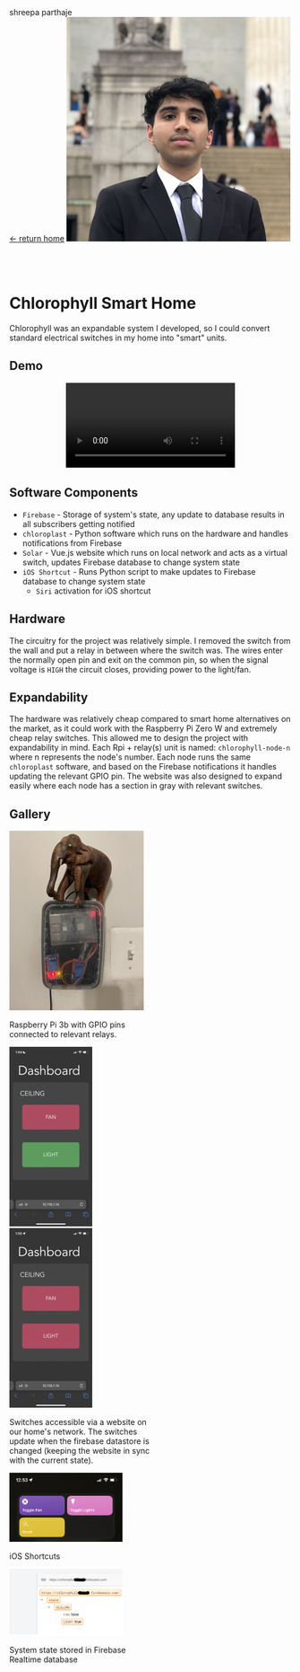 <link rel="stylesheet" href="../../styles/md.css">
<div id="title">shreepa parthaje</div>
<a id="return" href="../../index.html">&#8592; return home</a>
<img id="profile" src="../../img/landing/profile.png"/>
<br/><br/><br/><br/>

# Chlorophyll Smart Home
Chlorophyll was an expandable system I developed, so I could convert standard electrical switches in my home into "smart" units.

## Demo

<video controls="" style="width: 60%; margin-left: 20%;">
    <source src="../../img/g/chlorophyll/demo.m4v" type="video/mp4">
</video>

## Software Components
- `Firebase` - Storage of system's state, any update to database results in all subscribers getting notified
- `chloroplast` - Python software which runs on the hardware and handles notifications from Firebase
- `Solar` - Vue.js website which runs on local network and acts as a virtual switch, updates Firebase database to change system state
- `iOS Shortcut` - Runs Python script to make updates to Firebase database to change system state
  - `Siri` activation for iOS shortcut

## Hardware
The circuitry for the project was relatively simple. I removed the switch from the wall and put a relay in between where the switch was. The wires enter the normally open pin and exit on the common pin, so when the signal voltage is `HIGH` the circuit closes, providing power to the light/fan.

## Expandability
The hardware was relatively cheap compared to smart home alternatives on the market, as it could work with the Raspberry Pi Zero W and extremely cheap relay switches. This allowed me to design the project with expandability in mind. Each Rpi + relay(s) unit is named: `chlorophyll-node-n` where n represents the node's number. Each node runs the same `chloroplast` software, and based on the Firebase notifications it handles updating the relevant GPIO pin. The website was also designed to expand easily where each node has a section in gray with relevant switches. 

## Gallery

<div class="container">
<div style="width: 50%">

![](../../img/g/chlorophyll/hardware.jpeg)

Raspberry Pi 3b with GPIO pins connected to relevant relays. 

</div>
<div style="width: 50%">

![](../../img/g/chlorophyll/website.jpeg)
![](../../img/g/chlorophyll/website-2.jpeg)

Switches accessible via a website on our home's network. The switches update when the firebase datastore is changed (keeping the website in sync with the current state).

</div>
</div>

<div class="container">
<div style="width: 50%">

<img src="../../img/g/chlorophyll/shortcuts.jpeg" width="80%">

iOS Shortcuts

</div>
<div style="width: 50%">

<img src="../../img/g/chlorophyll/firebase.png" width="80%">

System state stored in Firebase Realtime database

</div>
</div>

</div>
